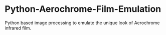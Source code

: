 # Python-Aerochrome-Film-Emulation
Python based image processing to emulate the unique look of Aerochrome infrared film.
